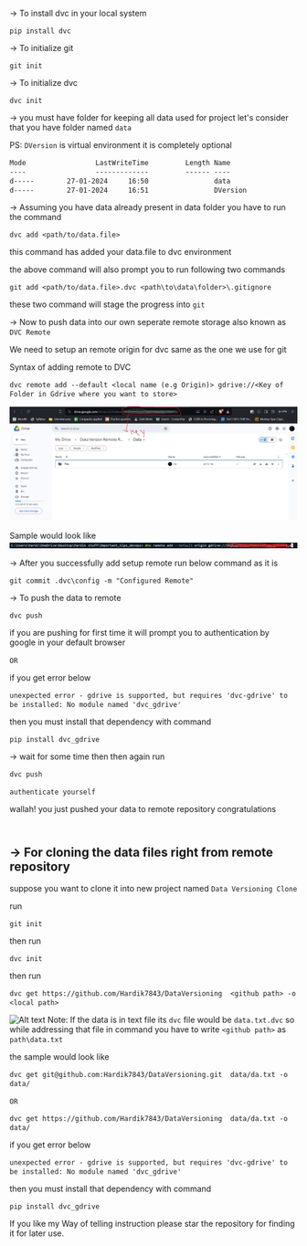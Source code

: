 ->	To install dvc in your local system

```
pip install dvc
```

-> 	To initialize git

```
git init
``` 

-> 	To initialize dvc

```
dvc init
``` 


-> you must have folder for keeping all data used for project 
   let's consider that you have folder named `data` 
   
   PS: `DVersion` is virtual environment it is completely optional


	Mode                 LastWriteTime         Length Name
	----                 -------------         ------ ----
	d-----        27-01-2024     16:50                data
	d-----        27-01-2024     16:51                DVersion


-> Assuming you have data already present in data folder you have to run the command
   
```
dvc add <path/to/data.file>
```
   
this command has added your data.file to dvc environment 

the above command will also prompt you to run following two commands
   

```
git add <path/to/data.file>.dvc <path\to\data\folder>\.gitignore
```


these two command will stage the progress into `git` 

-> Now to push data into our own seperate remote storage also known as `DVC Remote`
   
   We need to setup an remote origin for dvc same as the one we use for git

   Syntax of adding remote to DVC

```
dvc remote add --default <local name (e.g Origin)> gdrive://<Key of Folder in Gdrive where you want to store>
```
![Alt text](image-1.png)

Sample would look like
![Alt text](image.png)

-> After you successfully add setup remote run below command as it is 

```
git commit .dvc\config -m "Configured Remote"
```

-> To push the data to remote

```
dvc push
```

if you are pushing for first time it will prompt you to authentication by google in your default browser
   
   ```OR``` 

if you get error below

```
unexpected error - gdrive is supported, but requires 'dvc-gdrive' to be installed: No module named 'dvc_gdrive'
```

then you must install that dependency with command

```
pip install dvc_gdrive
```

-> wait for some time then then again run 
	
```
dvc push
``` 
```authenticate yourself``` 

wallah! you just pushed your data to remote repository congratulations

\
**-> For cloning the data files right from remote repository**
---
suppose you want to clone it into new project named
``Data Versioning Clone``
	
run 
```
git init
```

then run 
```
dvc init
```

then run 
```
dvc get https://github.com/Hardik7843/DataVersioning  <github path> -o <local path>
```

![Alt text](image-2.png)
Note: If the data is in text file its `dvc` file would be `data.txt.dvc` so while addressing that file in command you have to write `<github path>` as `path\data.txt` 

the sample would look like

```
dvc get git@github.com:Hardik7843/DataVersioning.git  data/da.txt -o data/
```

`OR`

``` 
dvc get https://github.com/Hardik7843/DataVersioning  data/da.txt -o data/
```

if you get error below

```
unexpected error - gdrive is supported, but requires 'dvc-gdrive' to be installed: No module named 'dvc_gdrive'
```

then you must install that dependency with command

```
pip install dvc_gdrive
```

If you like my Way of telling instruction please star the repository for finding it for later use.